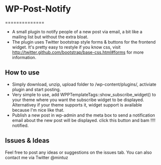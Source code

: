 # WP-Post-Notify
==============

* A small plugin to notify people of a new post via email, a bit like a mailing list but without the extra bloat.
* The plugin uses Twitter bootstrap style forms & buttons for the frontend widget. It's pretty easy to restyle if you know css, visit http://twitter.github.com/bootstrap/base-css.html#forms for more information.

## How to use

* Simply download, unzip, upload folder to /wp-content/plugins/, activiate plugin and start posting.
* Very simple to use, add WPPTemplateTags::show_subscribe_widget() to your theme where you want the subscribe widget to be displayed. Alternativey if your theme supports it, widget support is available because I'm nice like that.
* Publish a new post in wp-admin and the meta box to send a notification email about the new post will be displayed. click this button and bam !!!! notified.

## Issues & Ideas
Feel free to post any ideas or suggestions on the issues tab. You can also contact me via Twitter @mintuz
